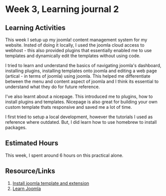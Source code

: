 # Week 3, Learning journal 2

## Learning Activities

This week I setup up my joomla! content management system for my website. Insted of doing it locally, I used the joomla cloud access to webhost - this also provided plugins that essentially enabled me to use templates and dynamically edit the templates without using code.

I tried to learn and understand the basics of navigating joomla's dashboard, installing plugins, installing templates onto joomla and editing a web page (artical - in terms of joomla) using joomla. This helped me differentiate between the menu and content aspect of joomla and I think its essential to understand what they do for future reference.

I've also learnt about a nicepage. This introduced me to plugins, how to install plugins and templates. Nicepage is also great for building your own custom template thats responsive and saved me a lot of time.

I first tried to setup a local development, however the tutorials I used as reference where outdated. But, I did learn how to use homebrew to install packages.

## Estimated Hours

This week, I spent around 6 hours on this practical alone.

## Resource/Links

1. [Install joomla template and extension](https://nicepage.com/doc/4348/install-joomla-template-and-extension-v1)
2. [Learn Joomla](https://docs.joomla.org/Tutorials:Beginners)

